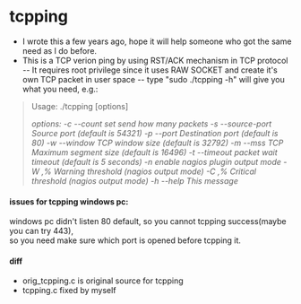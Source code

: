 tcpping
=======

- I wrote this a few years ago, hope it will help someone who got the same need as I do before.
- This is a TCP verion ping by using RST/ACK mechanism in TCP protocol
-- It requires root privilege since it uses RAW SOCKET and create it's own TCP packet in user space
-- type "sudo ./tcpping -h" will give you what you need, e.g.:

> Usage:
> ./tcpping [options] <address>
> options:
> -c --count <count>             set send how many packets
> -s --source-port <port>        Source port (default is 54321)
> -p --port <port>               Destination port (default is 80)
> -w --window <size>             TCP window size (default is 32792)
> -m --mss <size>                TCP Maximum segment size (default is 16496)
> -t --timeout <seconds>         packet wait timeout (default is 5 seconds)
> -n                             enable nagios plugin output mode
> -W <wrta>,<wpl>%               Warning threshold (nagios output mode)
> -C <crta>,<cpl>%               Critical threshold (nagios output mode)
> -h --help                      This message




#### issues for tcpping windows pc:
windows pc didn't listen 80 default, so you cannot tcpping success(maybe you can try 443),   
so you need make sure which port is opened before tcpping it.

#### diff
* orig_tcpping.c is original source for tcpping  
* tcpping.c fixed by myself  

